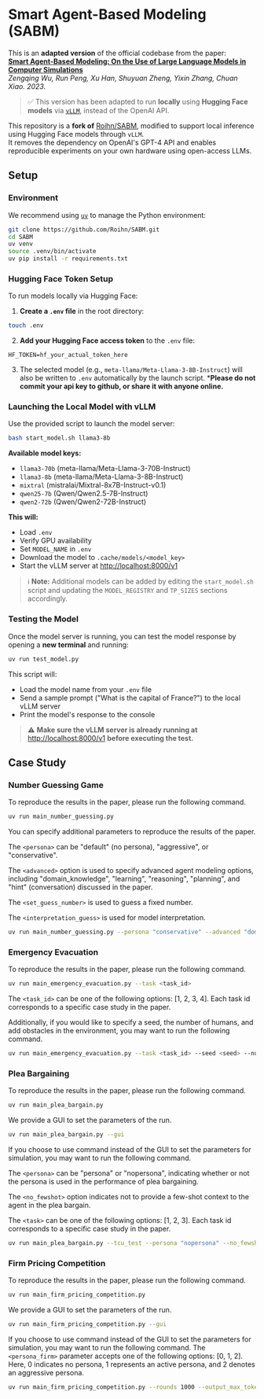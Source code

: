 # Smart Agent-Based Modeling (SABM)

This is an **adapted version** of the official codebase from the paper:  
**[Smart Agent-Based Modeling: On the Use of Large Language Models in Computer Simulations](https://arxiv.org/abs/2311.06330)**  
*Zengqing Wu, Run Peng, Xu Han, Shuyuan Zheng, Yixin Zhang, Chuan Xiao. 2023.*

> ✅ This version has been adapted to run **locally** using **Hugging Face models** via [`vLLM`](https://github.com/vllm-project/vllm), instead of the OpenAI API.

This repository is a **fork of** [Roihn/SABM](https://github.com/Roihn/SABM), modified to support local inference using Hugging Face models through `vLLM`.  
It removes the dependency on OpenAI's GPT-4 API and enables reproducible experiments on your own hardware using open-access LLMs.

## Setup

### Environment

We recommend using [`uv`](https://github.com/astral-sh/uv) to manage the Python environment:

```bash
git clone https://github.com/Roihn/SABM.git
cd SABM
uv venv
source .venv/bin/activate
uv pip install -r requirements.txt
```

### Hugging Face Token Setup

To run models locally via Hugging Face:

1. **Create a `.env` file** in the root directory:

```bash
touch .env
```

2. **Add your Hugging Face access token** to the `.env` file:

```env
HF_TOKEN=hf_your_actual_token_here
```

3. The selected model (e.g., `meta-llama/Meta-Llama-3-8B-Instruct`) will also be written to `.env` automatically by the launch script.
***Please do not commit your api key to github, or share it with anyone online.**

### Launching the Local Model with vLLM

Use the provided script to launch the model server:

```bash
bash start_model.sh llama3-8b
```

**Available model keys:**

- `llama3-70b` (meta-llama/Meta-Llama-3-70B-Instruct)
- `llama3-8b`  (meta-llama/Meta-Llama-3-8B-Instruct)
- `mixtral`    (mistralai/Mixtral-8x7B-Instruct-v0.1)
- `qwen25-7b`  (Qwen/Qwen2.5-7B-Instruct)
- `qwen2-72b`  (Qwen/Qwen2-72B-Instruct)

**This will:**

- Load `.env`
- Verify GPU availability
- Set `MODEL_NAME` in `.env`
- Download the model to `.cache/models/<model_key>`
- Start the vLLM server at [http://localhost:8000/v1](http://localhost:8000/v1)

> ℹ️ **Note:** Additional models can be added by editing the `start_model.sh` script and updating the `MODEL_REGISTRY` and `TP_SIZES` sections accordingly.

### Testing the Model

Once the model server is running, you can test the model response by opening a **new terminal** and running:

```bash
uv run test_model.py
```
This script will:

- Load the model name from your `.env` file
- Send a sample prompt ("What is the capital of France?") to the local vLLM server
- Print the model's response to the console

> ⚠️ **Make sure the vLLM server is already running at** [http://localhost:8000/v1](http://localhost:8000/v1) **before executing the test.**


## Case Study

### Number Guessing Game 

To reproduce the results in the paper, please run the following command.

```bash
uv run main_number_guessing.py
```

You can specify additional parameters to reproduce the results of the paper.

The `<persona>` can be "default" (no persona), "aggressive", or "conservative".

The `<advanced>` option is used to specify advanced agent modeling options, including "domain_knowledge", "learning", "reasoning", "planning", and "hint" (conversation) discussed in the paper.

The `<set_guess_number>` is used to guess a fixed number.

The `<interpretation_guess>` is used for model interpretation.

```bash
uv run main_number_guessing.py --persona "conservative" --advanced "domain_knowledge" --set_guess_number --interpretation_guess
```

### Emergency Evacuation

To reproduce the results in the paper, please run the following command.

```bash
uv run main_emergency_evacuation.py --task <task_id>
```

The `<task_id>` can be one of the following options: [1, 2, 3, 4]. Each task id corresponds to a specific case study in the paper.

Additionally, if you would like to specify a seed, the number of humans, and add obstacles in the environment, you may want to run the following command.

```bash
uv run main_emergency_evacuation.py --task <task_id> --seed <seed> --num_humans <num_humans> --need_obstacle
```


### Plea Bargaining

To reproduce the results in the paper, please run the following command.

```bash
uv run main_plea_bargain.py
```

We provide a GUI to set the parameters of the run.

```bash
uv run main_plea_bargain.py --gui
```

If you choose to use command instead of the GUI to set the parameters for simulation, you may want to run the following command.

The `<persona>` can be "persona" or "nopersona", indicating whether or not the persona is used in the performance of plea bargaining.

The `<no_fewshot>` option indicates not to provide a few-shot context to the agent in the plea bargain.

The `<task>` can be one of the following options: [1, 2, 3]. Each task id corresponds to a specific case study in the paper.

```bash
uv run main_plea_bargain.py --tcu_test --persona "nopersona" --no_fewshot --output_max_tokens 100 --num_agents 1 --task 1
```

### Firm Pricing Competition


To reproduce the results in the paper, please run the following command.

```bash
uv run main_firm_pricing_competition.py
```

We provide a GUI to set the parameters of the run.

```bash
uv run main_firm_pricing_competition.py --gui
```

If you choose to use command instead of the GUI to set the parameters for simulation, you may want to run the following command.
The `<persona_firm>` parameter accepts one of the following options: [0, 1, 2]. Here, 0 indicates no persona, 1 represents an active persona, and 2 denotes an aggressive persona.

```bash
uv run main_firm_pricing_competition.py --rounds 1000 --output_max_tokens 100 --breakpoint_rounds 20 --persona_firm1 1 --persona_firm2 1 --set_initial_price --cost 2 2 --parameter_a 14 --parameter_d 0.00333333333333 --parameter_beta 0.00666666666666 --initial_price 2 2 --load_data_location "Record-231112-1955" --strategy --has_conversation
```

